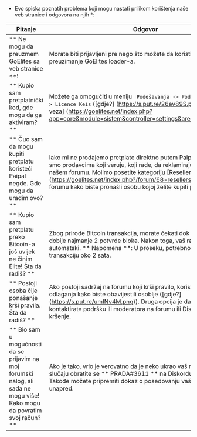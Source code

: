 * Evo spiska poznatih problema koji mogu nastati prilikom korištenja naše veb stranice i odgovora na njih *:

| Pitanje | Odgovor |
| - | - |
| ** Ne mogu da preuzmem GoElites sa veb stranice **! | Morate biti prijavljeni pre nego što možete da koristite vezu za preuzimanje GoElites loader-a. |
| ** Kupio sam pretplatnički kod, gde mogu da ga aktiviram? ** | Možete ga omogućiti u meniju `` Podešavanja -> Podešavanja naloga -> Licence Keis`` ([gdje?] (https://s.put.re/26ev89S.png)). [[Direktna veza] (https://goelites.net/index.php?app=core&module=sistem&controller=settings&area=licencesystem)] |
| ** Čuo sam da mogu kupiti pretplatu koristeći Paipal negde. Gde mogu da uradim ovo? ** | Iako mi ne prodajemo pretplate direktno putem Paipala-a, dozvolili smo prodavcima koji veruju, koji rade, da reklamiraju svoje usluge na našem forumu. Molimo posetite kategoriju [Resellers] (https://goelites.net/index.php?/forum/68-resellers/) na našem forumu kako biste pronašli osobu kojoj želite kupiti pretplatnički kod. |
| ** Kupio sam pretplatu preko Bitcoin-a još uvijek ne činim Elite! Šta da radiš? ** | Zbog prirode Bitcoin transakcija, morate čekati dok vaša uplata ne dobije najmanje 2 potvrde bloka. Nakon toga, vaš rang će se ažurirati automatski. ** Napomena **: U proseku, potrebno je provjeriti transakciju oko 2 sata. |
| ** Postoji osoba čije ponašanje krši pravila. Šta da radiš? ** | Ako postoji sadržaj na forumu koji krši pravilo, koristite funkciju odlaganja kako biste obavijestili osoblje ([gdje?] (https://s.put.re/umINv4M.png)). Druga opcija je da direktno kontaktirate podršku ili moderatora na forumu ili Discord i prijavite kršenje.
| ** Bio sam u mogućnosti da se prijavim na moj forumski nalog, ali sada ne mogu više! Kako mogu da povratim svoj račun? ** | Ako je tako, vrlo je verovatno da je neko ukrao vaš nalog. U ovom slučaju obratite se ** PRADA#3611 ** na Diskordu i opišite situaciju. Takođe možete pripremiti dokaz o posedovanju vašeg naloga unapred. |
